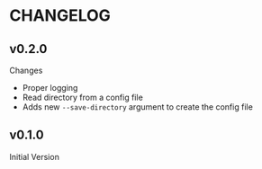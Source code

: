 # CHANGELOG

## v0.2.0

Changes
- Proper logging
- Read directory from a config file
- Adds new `--save-directory` argument to create the config file

## v0.1.0

Initial Version